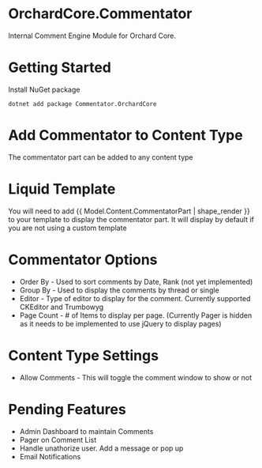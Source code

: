 # OrchardCore.Commentator
Internal Comment Engine Module for Orchard Core.

# Getting Started
Install NuGet package 


``dotnet add package Commentator.OrchardCore``

# Add Commentator to Content Type
The commentator part can be added to any content type

# Liquid Template
You will need to add {{ Model.Content.CommentatorPart | shape_render }} to your template to display the commentator part. It will display by default if you are not using a custom template

# Commentator Options
- Order By - Used to sort comments by Date, Rank (not yet implemented)
- Group By - Used to display the comments by thread or single
- Editor - Type of editor to display for the comment. Currently supported CKEditor and Trumbowyg
- Page Count - # of Items to display per page. (Currently Pager is hidden as it needs to be implemented to use jQuery to display pages)

# Content Type Settings
- Allow Comments - This will toggle the comment window to show or not

# Pending Features
- Admin Dashboard to maintain Comments
- Pager on Comment List
- Handle unathorize user. Add a message or pop up
- Email Notifications
